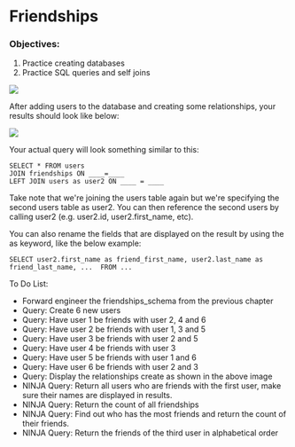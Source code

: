 <h1>Friendships</h1>

<h3>Objectives:</h3>

<ol>
    <li>Practice creating databases</li>
    <li>Practice SQL queries and self joins</li>
</ol>

<img src="https://github.com/alirabah93/Coding-Dojo/blob/master/WEB-FUNDAMENTALS/MySQL/queries/friendships/screenshots/pic1.jpg"/>

<p>After adding users to the database and creating some relationships, your results should look like below:</p>

<img src="https://github.com/alirabah93/Coding-Dojo/blob/master/WEB-FUNDAMENTALS/MySQL/queries/friendships/screenshots/pic2.jpg"/>

<p>Your actual query will look something similar to this:</p>

```
SELECT * FROM users 
JOIN friendships ON ____=____ 
LEFT JOIN users as user2 ON ____ = ____
```

<p>Take note that we're joining the users table again but we're specifying the second users table as user2.  You can then reference the second users by calling user2 (e.g. user2.id, user2.first_name, etc).</p>

<p>You can also rename the fields that are displayed on the result by using the as keyword, like the below example:</p>

```
SELECT user2.first_name as friend_first_name, user2.last_name as friend_last_name, ...  FROM ...
```

<p>To Do List:</p>
<ul>
    <li>Forward engineer the friendships_schema from the previous chapter</li>
    <li>Query: Create 6 new users</li>
    <li>Query: Have user 1 be friends with user 2, 4 and 6</li>
    <li>Query: Have user 2 be friends with user 1, 3 and 5</li>
    <li>Query: Have user 3 be friends with user 2 and 5</li>
    <li>Query: Have user 4 be friends with user 3</li>
    <li>Query: Have user 5 be friends with user 1 and 6</li>
    <li>Query: Have user 6 be friends with user 2 and 3</li>
    <li>Query: Display the relationships create as shown in the above image</li>
    <li>NINJA Query: Return all users who are friends with the first user, make sure their names are displayed in results.</li>
    <li>NINJA Query: Return the count of all friendships</li>
    <li>NINJA Query: Find out who has the most friends and return the count of their friends.</li>
    <li>NINJA Query: Return the friends of the third user in alphabetical order</li>
</ul>



